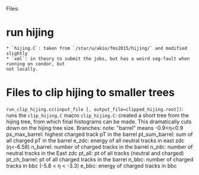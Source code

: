 Files:
# run hijing
    * `hijing.C`: taken from `/star/u/akio/fms2015/hijing/` and modified slightly
    * `xml`: in theory to submit the jobs, but has a weird seg-fault when running on condor, but
    not locally.
# Files to clip hijing to smaller trees
 `run_clip_hijing.cc(input_file [, output_file=clipped_hijing.root])`: runs the `clip_hijing.C` macro
 `clip_hijing.C`: created a short tree from the hijing tree, from which
    final histograms can be made. This dramatically cuts down on the hijing tree size.
    Branches:
        note: "barrel" means -0.9<η<0.9
        px_max_barrel: highest charged track pT in the barrel
        pt_sum_barrel: sum of all charged pT in the barrel
        e_zdc: energy of all neutral tracks in east zdc (η<-6.58)
        n_barrel: number of charged tracks in the barrel
        n_zdc: number of neutral tracks in the East zdc
        pt_all: pt of all tracks (neutral and charged)
        pt_ch_barrel: pt of all charged tracks in the barrel
        n_bbc: number of charged tracks in bbc (-5.8 < η < -3.3)
        e_bbc: energy of charged tracks in bbc

    
